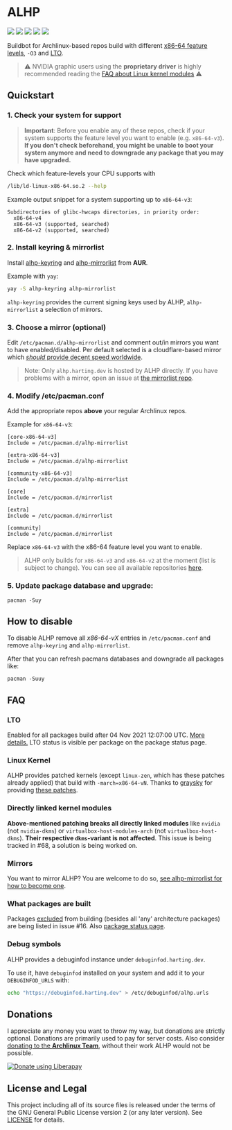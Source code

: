 # ALHP

[![](https://img.shields.io/badge/license-GPL-blue?style=flat-square)](https://git.harting.dev/anonfunc/ALHP.GO/src/branch/master/LICENSE)
[![](https://img.shields.io/badge/package-status-informational?style=flat-square)](https://alhp.anonfunc.dev/packages.html)
[![](https://goreportcard.com/badge/git.harting.dev/ALHP/ALHP.GO?style=flat-square)](https://goreportcard.com/report/git.harting.dev/ALHP/ALHP.GO)
[![](https://pkg.go.dev/badge/git.harting.dev/ALHP/ALHP.GO)](https://pkg.go.dev/git.harting.dev/ALHP/ALHP.GO)
[![](https://img.shields.io/liberapay/patrons/anonfunc.svg?logo=liberapay&style=flat-square)](https://liberapay.com/anonfunc/)

Buildbot for Archlinux-based repos build with different
[x86-64 feature levels](https://www.phoronix.com/scan.php?page=news_item&px=GCC-11-x86-64-Feature-Levels), `-O3` and
[LTO](https://en.wikipedia.org/wiki/Interprocedural_optimization).

> ⚠️ NVIDIA graphic users using the **proprietary driver** is highly recommended reading the
> [FAQ about Linux kernel modules](#directly-linked-kernel-modules) ⚠️

## Quickstart

### 1. Check your system for support

> **Important**: Before you enable any of these repos, check if your system supports the feature level you want to enable
(e.g. `x86-64-v3`).
> **If you don't check beforehand, you might be unable to boot your system anymore and need to downgrade any package that you may have upgraded.**

Check which feature-levels your CPU supports with

```bash
/lib/ld-linux-x86-64.so.2 --help
```

Example output snippet for a system supporting up to `x86-64-v3`:

```
Subdirectories of glibc-hwcaps directories, in priority order:
  x86-64-v4
  x86-64-v3 (supported, searched)
  x86-64-v2 (supported, searched)
```

### 2. Install keyring & mirrorlist

Install [alhp-keyring](https://aur.archlinux.org/packages/alhp-keyring/)
and [alhp-mirrorlist](https://aur.archlinux.org/packages/alhp-mirrorlist/) from **AUR**.

Example with `yay`:

```bash
yay -S alhp-keyring alhp-mirrorlist
```

`alhp-keyring` provides the current signing keys used by ALHP, `alhp-mirrorlist` a selection of mirrors.

### 3. Choose a mirror (optional)

Edit `/etc/pacman.d/alhp-mirrorlist` and comment out/in mirrors you want to have enabled/disabled. Per default selected
is a cloudflare-based mirror which
[*should* provide decent speed worldwide](https://git.harting.dev/ALHP/ALHP.GO/issues/38#issuecomment-891).
> Note: Only `alhp.harting.dev` is hosted by ALHP directly. If you have problems with a mirror,
> open an issue at [the mirrorlist repo](https://git.harting.dev/ALHP/alhp-mirrorlist).

### 4. Modify /etc/pacman.conf

Add the appropriate repos **above** your regular Archlinux repos.

Example for `x86-64-v3`:

```editorconfig
[core-x86-64-v3]
Include = /etc/pacman.d/alhp-mirrorlist

[extra-x86-64-v3]
Include = /etc/pacman.d/alhp-mirrorlist

[community-x86-64-v3]
Include = /etc/pacman.d/alhp-mirrorlist

[core]
Include = /etc/pacman.d/mirrorlist

[extra]
Include = /etc/pacman.d/mirrorlist

[community]
Include = /etc/pacman.d/mirrorlist
```

Replace `x86-64-v3` with the x86-64 feature level you want to enable.
> ALHP only builds for `x86-64-v3` and `x86-64-v2` at the moment (list is subject to change). You can see all available repositories
> [here](https://alhp.harting.dev/).

### 5. Update package database and upgrade:

```
pacman -Suy
```

## How to disable

To disable ALHP remove all *x86-64-vX* entries in `/etc/pacman.conf` and remove `alhp-keyring` and `alhp-mirrorlist`.

After that you can refresh pacmans databases and downgrade all packages like:
```
pacman -Suuy
```

## FAQ

### LTO

Enabled for all packages build after 04 Nov 2021 12:07:00
UTC. [More details.](https://git.harting.dev/anonfunc/ALHP.GO/issues/52)
LTO status is visible per package on the package status page.

### Linux Kernel

ALHP provides patched kernels (except `linux-zen`, which has these patches already applied) that build
with `-march=x86-64-vN`. Thanks to
[graysky](https://github.com/graysky2) for providing [these patches](https://github.com/graysky2/kernel_compiler_patch).

### Directly linked kernel modules

**Above-mentioned patching breaks all directly linked modules** like `nvidia` (not `nvidia-dkms`) or
`virtualbox-host-modules-arch` (not `virtualbox-host-dkms`). **Their respective `dkms`-variant is not affected**. This
issue is being tracked in #68, a solution is being worked on.

### Mirrors

You want to mirror ALHP? You are welcome to do
so, [see alhp-mirrorlist for how to become one](https://git.harting.dev/ALHP/alhp-mirrorlist#how-to-become-a-mirror).

### What packages are built

Packages [excluded](https://www.reddit.com/r/archlinux/comments/oflged/alhp_archlinux_recompiled_for_x8664v3_experimental/h4fkinu?utm_source=share&utm_medium=web2x&context=3)
from building (besides all 'any' architecture packages) are being listed in issue #16.
Also [package status page](https://alhp.anonfunc.dev/packages.html).

### Debug symbols

ALHP provides a debuginfod instance under `debuginfod.harting.dev`.

To use it, have `debuginfod` installed on your system and add it to your `DEBUGINFOD_URLS` with:

```bash
echo "https://debuginfod.harting.dev" > /etc/debuginfod/alhp.urls
```

## Donations

I appreciate any money you want to throw my way, but donations are strictly optional. Donations are primarily used to
pay for server costs. Also consider [donating to the **Archlinux Team**](https://archlinux.org/donate/), without their
work ALHP would not be possible.

[![Donate using Liberapay](https://liberapay.com/assets/widgets/donate.svg)](https://liberapay.com/anonfunc/)

## License and Legal

This project including all of its source files is released under the terms of the GNU General Public License version 2 (or any later version). See [LICENSE](https://git.harting.dev/ALHP/ALHP.GO/src/branch/master/LICENSE) for details.
